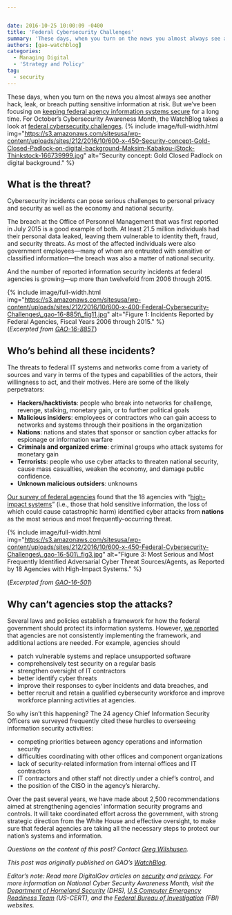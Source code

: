 ```yaml
---


date: 2016-10-25 10:00:09 -0400
title: 'Federal Cybersecurity Challenges'
summary: 'These days, when you turn on the news you almost always see another hack, leak, or breach putting sensitive information at risk. But we&rsquo;ve been focusing on keeping federal agency information systems secure for a long time. For October’sCybersecurity Awareness Month, the WatchBlog takes a look at federal cybersecurity challenges.&nbsp; What is the threat?'
authors: [gao-watchblog]
categories:
  - Managing Digital
  - 'Strategy and Policy'
tag:
  - security
---
```


These days, when you turn on the news you almost always see another hack, leak, or breach putting sensitive information at risk. But we’ve been focusing on <a href="http://www.gao.gov/highrisk/ensuring_the_security_federal_government_information_systems/why_did_study?utm_source=blog&utm_medium=social&utm_campaign=watchblog" target="_blank">keeping federal agency information systems secure</a> for a long time. For October’s Cybersecurity Awareness Month, the WatchBlog takes a look at <a href="http://gao.gov/key_issues/cybersecurity/issue_summary?utm_source=blog&utm_medium=social&utm_campaign=watchblog" target="_blank">federal cybersecurity challenges</a>. <span id="more-4956"></span> 
{% include image/full-width.html img="https://s3.amazonaws.com/sitesusa/wp-content/uploads/sites/212/2016/10/600-x-450-Security-concept-Gold-Closed-Padlock-on-digital-background-Maksim-Kabakou-iStock-Thinkstock-166739999.jpg" alt="Security concept: Gold Closed Padlock on digital background." %} 

## What is the threat?

Cybersecurity incidents can pose serious challenges to personal privacy and security as well as the economy and national security.

The breach at the Office of Personnel Management that was first reported in July 2015 is a good example of both. At least 21.5 million individuals had their personal data leaked, leaving them vulnerable to identity theft, fraud, and security threats. As most of the affected individuals were also government employees—many of whom are entrusted with sensitive or classified information—the breach was also a matter of national security.

And the number of reported information security incidents at federal agencies is growing—up more than twelvefold from 2006 through 2015.


{% include image/full-width.html img="https://s3.amazonaws.com/sitesusa/wp-content/uploads/sites/212/2016/10/600-x-400-Federal-Cybersecurity-Challenges\_gao-16-885t\_fig11.jpg" alt="Figure 1: Incidents Reported by Federal Agencies, Fiscal Years 2006 through 2015." %}<a href="https://gaotest.files.wordpress.com/2016/10/gao-16-885t_fig11.jpg" target="_blank"><br /> </a>(_Excerpted from <a href="http://gao.gov/products/GAO-16-885T?utm_source=blog&utm_medium=social&utm_campaign=watchblog" target="_blank">GAO-16-885T</a>_)

## Who’s behind all these incidents?

The threats to federal IT systems and networks come from a variety of sources and vary in terms of the types and capabilities of the actors, their willingness to act, and their motives. Here are some of the likely perpetrators:

  * **Hackers/hacktivists**: people who break into networks for challenge, revenge, stalking, monetary gain, or to further political goals
  * **Malicious insiders**: employees or contractors who can gain access to networks and systems through their positions in the organization
  * **Nations**: nations and states that sponsor or sanction cyber attacks for espionage or information warfare
  * **Criminals and organized crime**: criminal groups who attack systems for monetary gain
  * **Terrorists**: people who use cyber attacks to threaten national security, cause mass casualties, weaken the economy, and damage public confidence.
  * **Unknown malicious outsiders**: unknowns

<a href="http://gao.gov/products/GAO-16-501?utm_source=blog&utm_medium=social&utm_campaign=watchblog" target="_blank">Our survey of federal agencies</a> found that the 18 agencies with “<a href="https://blog.gao.gov/2016/06/24/securing-the-nations-most-sensitive-information-podcast/" target="_blank">high-impact systems</a>” (i.e., those that hold sensitive information, the loss of which could cause catastrophic harm) identified cyber attacks from **nations** as the most serious and most frequently-occurring threat.


{% include image/full-width.html img="https://s3.amazonaws.com/sitesusa/wp-content/uploads/sites/212/2016/10/600-x-450-Federal-Cybersecurity-Challenges\_gao-16-501\_fig3.jpg" alt="Figure 3: Most Serious and Most Frequently Identified Adversarial Cyber Threat Sources/Agents, as Reported by 18 Agencies with High-Impact Systems." %}

(_Excerpted from_ <a href="http://www.gao.gov/products/GAO-16-501?utm_source=blog&utm_medium=social&utm_campaign=watchblog" target="_blank"><em>GAO-16-501</em></a>)

## Why can’t agencies stop the attacks?

Several laws and policies establish a framework for how the federal government should protect its information systems. However, <a href="http://gao.gov/products/GAO-16-885T?utm_source=blog&utm_medium=social&utm_campaign=watchblog" target="_blank">we reported</a> that agencies are not consistently implementing the framework, and additional actions are needed. For example, agencies should

  * patch vulnerable systems and replace unsupported software
  * comprehensively test security on a regular basis
  * strengthen oversight of IT contractors
  * better identify cyber threats
  * improve their responses to cyber incidents and data breaches, and
  * better recruit and retain a qualified cybersecurity workforce and improve workforce planning activities at agencies.

So why isn’t this happening? The 24 agency Chief Information Security Officers we surveyed frequently cited these hurdles to overseeing information security activities:

  * competing priorities between agency operations and information security
  * difficulties coordinating with other offices and component organizations
  * lack of security-related information from internal offices and IT contractors
  * IT contractors and other staff not directly under a chief’s control, and
  * the position of the CISO in the agency’s hierarchy.

Over the past several years, we have made about 2,500 recommendations aimed at strengthening agencies’ information security programs and controls. It will take coordinated effort across the government, with strong strategic direction from the White House and effective oversight, to make sure that federal agencies are taking all the necessary steps to protect our nation’s systems and information.

_Questions on the content of this post? Contact [Greg Wilshusen](mailto:wilshuseng@gao.gov)._

_This post was originally published on GAO&#8217;s [WatchBlog](https://blog.gao.gov/)._ 

_Editor&#8217;s note: Read more DigitalGov articles on [security](https://www.WHATEVER/tag/security/) and [privacy](https://www.WHATEVER/tag/privacy/). For more information on National Cyber Security Awareness Month, visit the [Department of Homeland Security](https://www.dhs.gov/national-cyber-security-awareness-month) (DHS), [U.S Computer Emergency Readiness Team](https://www.us-cert.gov/ncas/current-activity/2016/10/25/Week-Four-National-Cyber-Security-Awareness-Month) (US-CERT), and the [Federal Bureau of Investigation](https://www.fbi.gov/news/stories/national-cyber-security-awareness-month-2016) (FBI) websites._